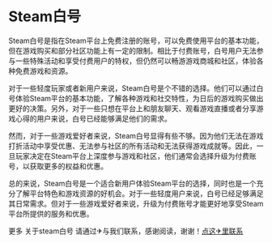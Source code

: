# Steam白号

Steam白号是指在Steam平台上免费注册的账号，可以免费使用平台的基本功能，但在游戏购买和部分社区功能上有一定的限制。相比于付费账号，白号用户无法参与一些特殊活动和享受付费用户的特权，但仍然可以畅游游戏商城和社区，体验各种免费游戏和资源。

对于一些轻度玩家或者新用户来说，Steam白号是个不错的选择。他们可以通过白号体验Steam平台的基本功能，了解各种游戏和社交特性，为日后的游戏购买做出更好的决策。另外，对于一些只想在平台上和朋友聊天、观看游戏直播或者分享游戏心得的用户来说，白号已经能够满足他们的需求。

然而，对于一些游戏爱好者来说，Steam白号显得有些不够。因为他们无法在游戏打折活动中享受优惠、无法参与社区的所有活动和无法获得游戏成就等。因此，一旦玩家决定在Steam平台上深度参与游戏和社区，他们通常会选择升级为付费账号，以获取更多的权益和优惠。

总的来说，Steam白号是一个适合新用户体验Steam平台的选择，同时也是一个充分了解平台特色和游戏资源的好机会。对于一些轻度用户来说，白号已经足够满足其日常需求。但对于一些游戏爱好者来说，升级为付费账号才能更好地享受Steam平台所提供的服务和优惠。

更多 关于steam白号 请通过✈与我们联系，感谢阅读，谢谢！[点这✈里联系](https://w.k02.cc)